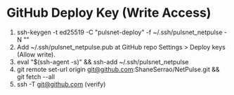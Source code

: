 # GitHub Deploy Key (Write Access)
1) ssh-keygen -t ed25519 -C "pulsnet-deploy" -f ~/.ssh/pulsnet_netpulse -N ""
2) Add ~/.ssh/pulsnet_netpulse.pub at GitHub repo Settings > Deploy keys (Allow write).
3) eval "$(ssh-agent -s)" && ssh-add ~/.ssh/pulsnet_netpulse
4) git remote set-url origin git@github.com:ShaneSerrao/NetPulse.git && git fetch --all
5) ssh -T git@github.com (verify)
